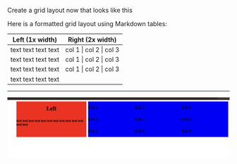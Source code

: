 Create a grid layout now that looks like this

Here is a formatted grid layout using Markdown tables:

| Left (1x width)      | Right (2x width)                                   |
|----------------------|----------------------------------------------------|
| text text text text  | col 1 &#124; col 2 &#124; col 3                    |
| text text text text  | col 1 &#124; col 2 &#124; col 3                    |
| text text text text  | col 1 &#124; col 2 &#124; col 3                    |
| text text text text  |                                                    |

---

![Grid Layout Example](./grid.png)